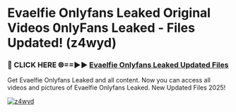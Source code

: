 # Evaelfie Onlyfans Leaked Original Videos 0nlyFans Leaked - Files Updated! (z4wyd)

<h3>🔴 CLICK HERE 🌐==►► <a href="https://tinyurl.com/ms9xzufz" rel="nofollow">Evaelfie Onlyfans Leaked Updated Files</a></h3>

Get Evaelfie Onlyfans Leaked and all content. Now you can access all videos and pictures of Evaelfie Onlyfans Leaked. New Updated Files 2025!

[![z4wyd](https://i.imgur.com/ppqm5kG.gif)](https://tinyurl.com/ms9xzufz)
